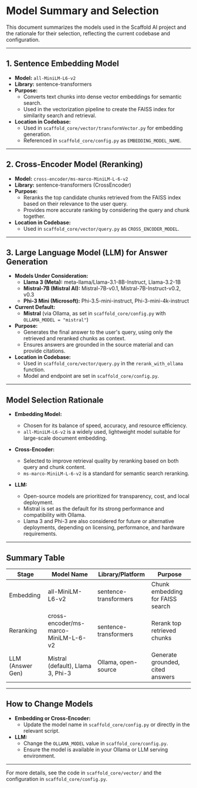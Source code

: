 # Model Summary and Selection

This document summarizes the models used in the Scaffold AI project and the rationale for their selection, reflecting the current codebase and configuration.

---

## 1. Sentence Embedding Model

- **Model:** `all-MiniLM-L6-v2`
- **Library:** sentence-transformers
- **Purpose:**
  - Converts text chunks into dense vector embeddings for semantic search.
  - Used in the vectorization pipeline to create the FAISS index for similarity search and retrieval.
- **Location in Codebase:**
  - Used in `scaffold_core/vector/transformVector.py` for embedding generation.
  - Referenced in `scaffold_core/config.py` as `EMBEDDING_MODEL_NAME`.

---

## 2. Cross-Encoder Model (Reranking)

- **Model:** `cross-encoder/ms-marco-MiniLM-L-6-v2`
- **Library:** sentence-transformers (CrossEncoder)
- **Purpose:**
  - Reranks the top candidate chunks retrieved from the FAISS index based on their relevance to the user query.
  - Provides more accurate ranking by considering the query and chunk together.
- **Location in Codebase:**
  - Used in `scaffold_core/vector/query.py` as `CROSS_ENCODER_MODEL`.

---

## 3. Large Language Model (LLM) for Answer Generation

- **Models Under Consideration:**
  - **Llama 3 (Meta):** meta-llama/Llama-3.1-8B-Instruct, Llama-3.2-1B
  - **Mistral-7B (Mistral AI):** Mistral-7B-v0.1, Mistral-7B-Instruct-v0.2, v0.3
  - **Phi-3 Mini (Microsoft):** Phi-3.5-mini-instruct, Phi-3-mini-4k-instruct
- **Current Default:**
  - **Mistral** (via Ollama, as set in `scaffold_core/config.py` with `OLLAMA_MODEL = "mistral"`)
- **Purpose:**
  - Generates the final answer to the user's query, using only the retrieved and reranked chunks as context.
  - Ensures answers are grounded in the source material and can provide citations.
- **Location in Codebase:**
  - Used in `scaffold_core/vector/query.py` in the `rerank_with_ollama` function.
  - Model and endpoint are set in `scaffold_core/config.py`.

---

## Model Selection Rationale

- **Embedding Model:**
  - Chosen for its balance of speed, accuracy, and resource efficiency.
  - `all-MiniLM-L6-v2` is a widely used, lightweight model suitable for large-scale document embedding.

- **Cross-Encoder:**
  - Selected to improve retrieval quality by reranking based on both query and chunk content.
  - `ms-marco-MiniLM-L-6-v2` is a standard for semantic search reranking.

- **LLM:**
  - Open-source models are prioritized for transparency, cost, and local deployment.
  - Mistral is set as the default for its strong performance and compatibility with Ollama.
  - Llama 3 and Phi-3 are also considered for future or alternative deployments, depending on licensing, performance, and hardware requirements.

---

## Summary Table

| Stage                | Model Name                        | Library/Platform      | Purpose                                 |
|----------------------|-----------------------------------|-----------------------|-----------------------------------------|
| Embedding            | all-MiniLM-L6-v2                  | sentence-transformers | Chunk embedding for FAISS search        |
| Reranking            | cross-encoder/ms-marco-MiniLM-L-6-v2 | sentence-transformers | Rerank top retrieved chunks             |
| LLM (Answer Gen)     | Mistral (default), Llama 3, Phi-3 | Ollama, open-source   | Generate grounded, cited answers        |

---

## How to Change Models

- **Embedding or Cross-Encoder:**
  - Update the model name in `scaffold_core/config.py` or directly in the relevant script.
- **LLM:**
  - Change the `OLLAMA_MODEL` value in `scaffold_core/config.py`.
  - Ensure the model is available in your Ollama or LLM serving environment.

---

For more details, see the code in `scaffold_core/vector/` and the configuration in `scaffold_core/config.py`. 